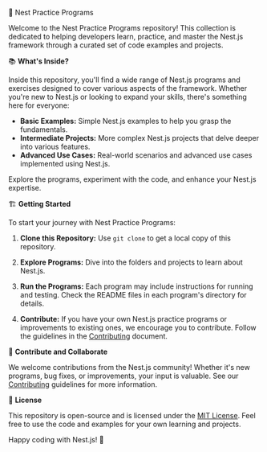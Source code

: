 🚀 Nest Practice Programs

Welcome to the Nest Practice Programs repository! This collection is dedicated to helping developers learn, practice, and master the Nest.js framework through a curated set of code examples and projects.

📚 **What's Inside?**

Inside this repository, you'll find a wide range of Nest.js programs and exercises designed to cover various aspects of the framework. Whether you're new to Nest.js or looking to expand your skills, there's something here for everyone:

- **Basic Examples:** Simple Nest.js examples to help you grasp the fundamentals.
- **Intermediate Projects:** More complex Nest.js projects that delve deeper into various features.
- **Advanced Use Cases:** Real-world scenarios and advanced use cases implemented using Nest.js.

Explore the programs, experiment with the code, and enhance your Nest.js expertise.

🏗️ **Getting Started**

To start your journey with Nest Practice Programs:

1. **Clone this Repository:** Use `git clone` to get a local copy of this repository.

2. **Explore Programs:** Dive into the folders and projects to learn about Nest.js.

3. **Run the Programs:** Each program may include instructions for running and testing. Check the README files in each program's directory for details.

4. **Contribute:** If you have your own Nest.js practice programs or improvements to existing ones, we encourage you to contribute. Follow the guidelines in the [Contributing](CONTRIBUTING.md) document.

🌟 **Contribute and Collaborate**

We welcome contributions from the Nest.js community! Whether it's new programs, bug fixes, or improvements, your input is valuable. See our [Contributing](CONTRIBUTING.md) guidelines for more information.

📄 **License**

This repository is open-source and is licensed under the [MIT License](LICENSE.md). Feel free to use the code and examples for your own learning and projects.

Happy coding with Nest.js! 🚀